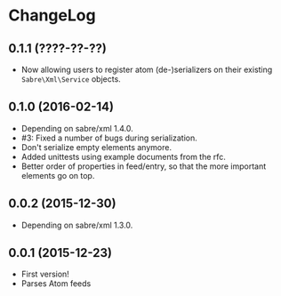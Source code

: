 ChangeLog
=========

0.1.1 (????-??-??)
------------------

* Now allowing users to register atom (de-)serializers on their existing
  `Sabre\Xml\Service` objects.


0.1.0 (2016-02-14)
------------------

* Depending on sabre/xml 1.4.0.
* #3: Fixed a number of bugs during serialization.
* Don't serialize empty elements anymore.
* Added unittests using example documents from the rfc.
* Better order of properties in feed/entry, so that the more important
  elements go on top.


0.0.2 (2015-12-30)
------------------

* Depending on sabre/xml 1.3.0.


0.0.1 (2015-12-23)
------------------

* First version!
* Parses Atom feeds
